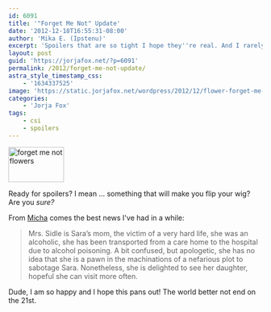 ```yaml
---
id: 6091
title: '"Forget Me Not" Update'
date: '2012-12-18T16:55:31-08:00'
author: 'Mika E. (Ipstenu)'
excerpt: 'Spoilers that are so tight I hope they''re real. And I rarely squee over spoilers. '
layout: post
guid: 'https://jorjafox.net/?p=6091'
permalink: /2012/forget-me-not-update/
astra_style_timestamp_css:
    - '1634337525'
image: 'https://static.jorjafox.net/wordpress/2012/12/flower-forget-me-not-myosotis-nature.jpeg'
categories:
    - 'Jorja Fox'
tags:
    - csi
    - spoilers
---
```


<a href="//static.jorjafox.net/wordpress/2012/12/flower-forget-me-not-myosotis-nature.jpeg"><img class="alignleft size-thumbnail wp-image-6092" alt="forget me not flowers" src="//static.jorjafox.net/wordpress/2012/12/flower-forget-me-not-myosotis-nature-110x70.jpeg" width="110" height="70" /></a>

Ready for spoilers? I mean ... something that will make you flip your wig? Are you <em>sure</em><em>?</em>

From <a href="http://talk.csifiles.com/showpost.php?p=1235723&amp;postcount=532">Micha</a> comes the best news I've had in a while:
<blockquote>Mrs. Sidle is Sara’s mom, the victim of a very hard life, she was an alcoholic, she has been transported from a care home to the hospital due to alcohol poisoning. A bit confused, but apologetic, she has no idea that she is a pawn in the machinations of a nefarious plot to sabotage Sara. Nonetheless, she is delighted to see her daughter, hopeful she can visit more often.</blockquote>
Dude, I am so happy and I hope this pans out! The world better not end on the 21st.
